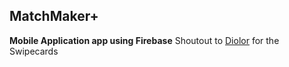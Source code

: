 ## MatchMaker+

**Mobile Application app using Firebase**
Shoutout to [Diolor](http://handlebarsjs.com/) for the Swipecards